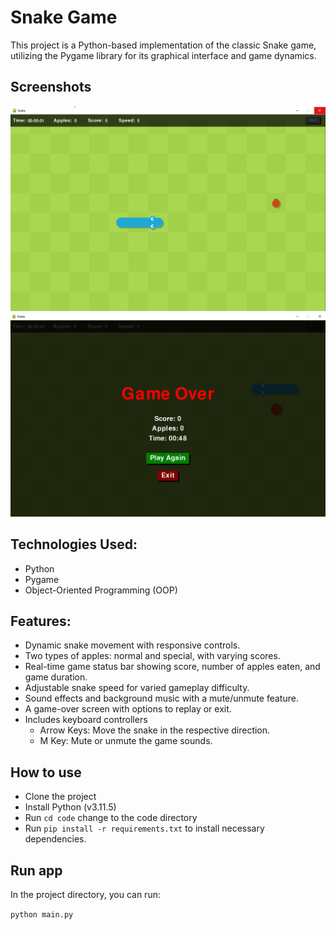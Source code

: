 # Snake Game

This project is a Python-based implementation of the classic Snake game, utilizing the Pygame library for its graphical interface and game dynamics.

## Screenshots

![Screenshot](./screenshots/screenshot-1.png)
![Screenshot](./screenshots/screenshot-2.png)

## Technologies Used:

- Python
- Pygame
- Object-Oriented Programming (OOP)

## Features:

- Dynamic snake movement with responsive controls.
- Two types of apples: normal and special, with varying scores.
- Real-time game status bar showing score, number of apples eaten, and game duration.
- Adjustable snake speed for varied gameplay difficulty.
- Sound effects and background music with a mute/unmute feature.
- A game-over screen with options to replay or exit.
- Includes keyboard controllers
    - Arrow Keys: Move the snake in the respective direction.
    - M Key: Mute or unmute the game sounds.

## How to use

- Clone the project
- Install Python (v3.11.5)
- Run `cd code` change to the code directory
- Run `pip install -r requirements.txt` to install necessary dependencies.

## Run app

In the project directory, you can run:

`python main.py`
